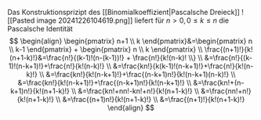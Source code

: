 Das Konstruktionsprizipt des [[Binomialkoeffizient|Pascalsche Dreieck]]
![[Pasted image 20241226104619.png]]
liefert für $n>0, 0\leq k\leq n$ die Pascalsche Identität
$$
\begin{align}
\begin{pmatrix}
n+1 \\
k
\end{pmatrix}&=\begin{pmatrix}
n \\
k-1
\end{pmatrix} + \begin{pmatrix}
n \\
k
\end{pmatrix} \\
\frac{(n+1)!}{k!(n+1-k)!}&=\frac{n!}{(k-1)!(n-(k-1))!} + \frac{n!}{k!(n-k)! \\} \\
&=\frac{n!}{(k-1)!(n-k+1)!}+\frac{n!}{k!(n-k)!} \\
&=\frac{kn!}{k(k-1)!(n-k+1)!}+\frac{n!}{k!(n-k)!} \\
&=\frac{kn!}{k!(n-k+1)!}+\frac{(n-k+1)n!}{k!(n-k+1)(n-k)!} \\
&=\frac{kn!}{k!(n-k+1)!}+\frac{(n-k+1)n!}{k!(n-k+1)!} \\
&=\frac{kn!+(n-k+1)n!}{k!(n+1-k)!} \\
&=\frac{kn!+nn!-kn!+n!}{k!(n+1-k)!} \\
&=\frac{nn!+n!}{k!(n+1-k)!} \\
&=\frac{(n+1)n!}{k!(n+1-k)!} \\
&=\frac{(n+1)!}{k!(n+1-k)!}
\end{align}
$$
